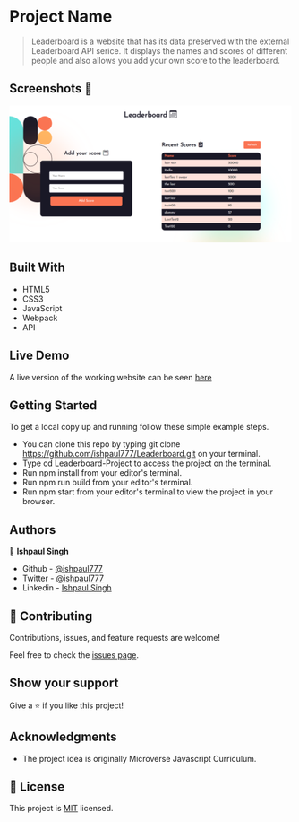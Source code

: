 
# Project Name

> Leaderboard is a website that has its data preserved with the external Leaderboard API serice. It displays the names and scores of different people and also allows you add your own score to the leaderboard.

## Screenshots 📸
![](./src/assets/Screenshot-project.png)

## Built With

- HTML5
- CSS3
- JavaScript
- Webpack
- API 

## Live Demo

A live version of the working website can be seen [here](https://ishpaul777.github.io/Leaderboard/)


## Getting Started
To get a local copy up and running follow these simple example steps.

- You can clone this repo by typing git clone https://github.com/ishpaul777/Leaderboard.git on your terminal.
- Type cd Leaderboard-Project to access the project on the terminal.
- Run npm install from your editor's terminal.
- Run npm run build from your editor's terminal.
- Run npm start from your editor's terminal to view the project in your browser.



## Authors

👤 **Ishpaul Singh**

- Github - [@ishpaul777](https://github.com/ishpaul777)
- Twitter - [@ishpaul777](https://twitter.com/ishpaul777)
- Linkedin - [Ishpaul Singh](https://www.linkedin.com/in/ishpaul-singh-264590226/)

## 🤝 Contributing

Contributions, issues, and feature requests are welcome!

Feel free to check the [issues page](../../issues/).

## Show your support

Give a ⭐️ if you like this project!

## Acknowledgments

- The project idea is originally Microverse Javascript Curriculum.

## 📝 License

This project is [MIT](./MIT.md) licensed.
